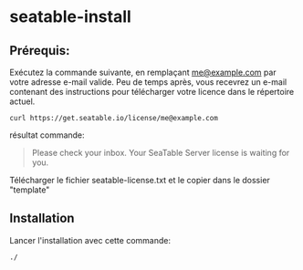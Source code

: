 # seatable-install

## Prérequis:

Exécutez la commande suivante, en remplaçant me@example.com par votre adresse e-mail valide. Peu de temps après, vous recevrez un e-mail contenant des instructions pour télécharger votre licence dans le répertoire actuel.

```
curl https://get.seatable.io/license/me@example.com
```
résultat commande: 
>Please check your inbox.
>Your SeaTable Server license is waiting for you.

Télécharger le fichier seatable-license.txt et le copier dans le dossier "template"

## Installation

Lancer l'installation avec cette commande:

```
./
